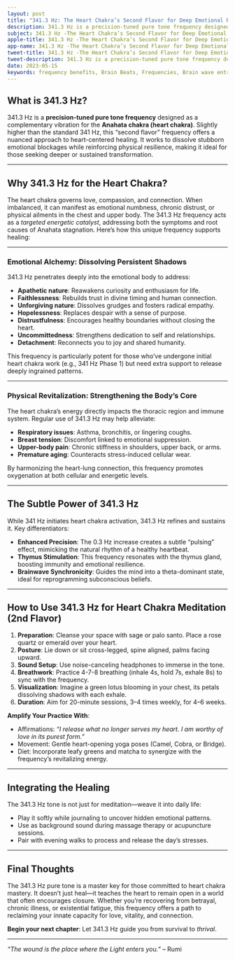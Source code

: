 ```yaml
---
layout: post
title: "341.3 Hz: The Heart Chakra’s Second Flavor for Deep Emotional Renewal"
description: 341.3 Hz is a precision-tuned pure tone frequency designed as a complementary vibration for the Anahata chakra (heart chakra)
subject: 341.3 Hz -The Heart Chakra’s Second Flavor for Deep Emotional Renewal
apple-title: 341.3 Hz -The Heart Chakra’s Second Flavor for Deep Emotional Renewal
app-name: 341.3 Hz -The Heart Chakra’s Second Flavor for Deep Emotional Renewal
tweet-title: 341.3 Hz -The Heart Chakra’s Second Flavor for Deep Emotional Renewal
tweet-description: 341.3 Hz is a precision-tuned pure tone frequency designed as a complementary vibration for the Anahata chakra (heart chakra)
date: 2023-05-15
keywords: frequency benefits, Brain Beats, Frequencies, Brain wave entrainment, sound therapy, pure tone, 341.3 Hz, Heart Chakra
---    
```


## What is 341.3 Hz?  
341.3 Hz is a **precision-tuned pure tone frequency** designed as a complementary vibration for the **Anahata chakra (heart chakra)**. Slightly higher than the standard 341 Hz, this “second flavor” frequency offers a nuanced approach to heart-centered healing. It works to dissolve stubborn emotional blockages while reinforcing physical resilience, making it ideal for those seeking deeper or sustained transformation.

---

## Why 341.3 Hz for the Heart Chakra?  
The heart chakra governs love, compassion, and connection. When imbalanced, it can manifest as emotional numbness, chronic distrust, or physical ailments in the chest and upper body. The 341.3 Hz frequency acts as a *targeted energetic catalyst*, addressing both the symptoms and root causes of Anahata stagnation. Here’s how this unique frequency supports healing:

---

### **Emotional Alchemy: Dissolving Persistent Shadows**  
341.3 Hz penetrates deeply into the emotional body to address:  
- **Apathetic nature**: Reawakens curiosity and enthusiasm for life.  
- **Faithlessness**: Rebuilds trust in divine timing and human connection.  
- **Unforgiving nature**: Dissolves grudges and fosters radical empathy.  
- **Hopelessness**: Replaces despair with a sense of purpose.  
- **Distrustfulness**: Encourages healthy boundaries without closing the heart.  
- **Uncommittedness**: Strengthens dedication to self and relationships.  
- **Detachment**: Reconnects you to joy and shared humanity.  

This frequency is particularly potent for those who’ve undergone initial heart chakra work (e.g., 341 Hz Phase 1) but need extra support to release deeply ingrained patterns.

---

### **Physical Revitalization: Strengthening the Body’s Core**  
The heart chakra’s energy directly impacts the thoracic region and immune system. Regular use of 341.3 Hz may help alleviate:  
- **Respiratory issues**: Asthma, bronchitis, or lingering coughs.  
- **Breast tension**: Discomfort linked to emotional suppression.  
- **Upper-body pain**: Chronic stiffness in shoulders, upper back, or arms.  
- **Premature aging**: Counteracts stress-induced cellular wear.  

By harmonizing the heart-lung connection, this frequency promotes oxygenation at both cellular and energetic levels.

---

## The Subtle Power of 341.3 Hz  
While 341 Hz initiates heart chakra activation, 341.3 Hz refines and sustains it. Key differentiators:  
- **Enhanced Precision**: The 0.3 Hz increase creates a subtle “pulsing” effect, mimicking the natural rhythm of a healthy heartbeat.  
- **Thymus Stimulation**: This frequency resonates with the thymus gland, boosting immunity and emotional resilience.  
- **Brainwave Synchronicity**: Guides the mind into a theta-dominant state, ideal for reprogramming subconscious beliefs.  

---

## How to Use 341.3 Hz for Heart Chakra Meditation (2nd Flavor)  
1. **Preparation**: Cleanse your space with sage or palo santo. Place a rose quartz or emerald over your heart.  
2. **Posture**: Lie down or sit cross-legged, spine aligned, palms facing upward.  
3. **Sound Setup**: Use noise-canceling headphones to immerse in the tone.  
4. **Breathwork**: Practice 4-7-8 breathing (inhale 4s, hold 7s, exhale 8s) to sync with the frequency.  
5. **Visualization**: Imagine a green lotus blooming in your chest, its petals dissolving shadows with each exhale.  
6. **Duration**: Aim for 20-minute sessions, 3–4 times weekly, for 4–6 weeks.  

**Amplify Your Practice With**:  
- Affirmations: *“I release what no longer serves my heart. I am worthy of love in its purest form.”*  
- Movement: Gentle heart-opening yoga poses (Camel, Cobra, or Bridge).  
- Diet: Incorporate leafy greens and matcha to synergize with the frequency’s revitalizing energy.  

---

## Integrating the Healing  
The 341.3 Hz tone is not just for meditation—weave it into daily life:  
- Play it softly while journaling to uncover hidden emotional patterns.  
- Use as background sound during massage therapy or acupuncture sessions.  
- Pair with evening walks to process and release the day’s stresses.  

---

## Final Thoughts  
The 341.3 Hz pure tone is a master key for those committed to heart chakra mastery. It doesn’t just heal—it teaches the heart to remain open in a world that often encourages closure. Whether you’re recovering from betrayal, chronic illness, or existential fatigue, this frequency offers a path to reclaiming your innate capacity for love, vitality, and connection.  

**Begin your next chapter**: Let 341.3 Hz guide you from survival to *thrival*.  

---  
*“The wound is the place where the Light enters you.”* – Rumi  